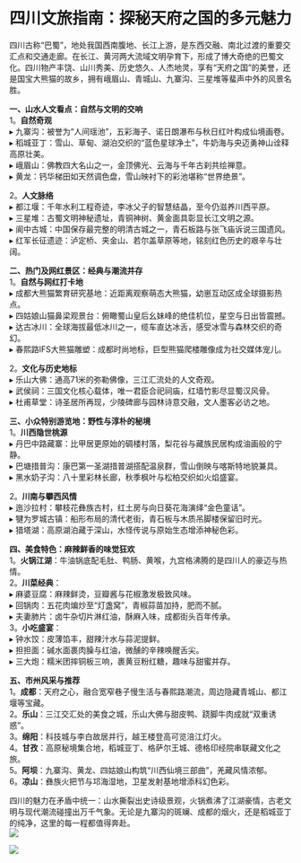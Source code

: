 # 四川文旅指南：探秘天府之国的多元魅力  

四川古称“巴蜀”，地处我国西南腹地、长江上游，是东西交融、南北过渡的重要交汇点和交通走廊。在长江、黄河两大流域文明孕育下，形成了博大奇绝的巴蜀文化。四川物产丰饶、山川秀美、历史悠久、人杰地灵，享有“天府之国”的美誉，还是国宝大熊猫的故乡，拥有峨眉山、青城山、九寨沟、三星堆等蜚声中外的风景名胜。  

**一、山水人文看点：自然与文明的交响**  
1。**自然奇观**  
▸ 九寨沟：被誉为“人间瑶池”，五彩海子、诺日朗瀑布与秋日红叶构成仙境画卷。  
▸ 稻城亚丁：雪山、草甸、湖泊交织的“蓝色星球净土”，牛奶海与央迈勇神山诠释高原壮美。  
▸ 峨眉山：佛教四大名山之一，金顶佛光、云海与千年古刹共绘禅意。  
▸ 黄龙：钙华梯田如天然调色盘，雪山映衬下的彩池堪称“世界绝景”。  

2。**人文脉络**  
▸ 都江堰：千年水利工程奇迹，李冰父子的智慧结晶，至今仍滋养川西平原。  
▸ 三星堆：古蜀文明神秘遗址，青铜神树、黄金面具彰显长江文明之源。  
▸ 阆中古城：中国保存最完整的明清古城之一，青石板路与张飞庙诉说三国遗风。  
▸ 红军长征遗迹：泸定桥、夹金山、若尔盖草原等地，铭刻红色历史的艰辛与壮阔。  

**二、热门及网红景区：经典与潮流并存**  
1。**自然与网红打卡地**  
▸ 成都大熊猫繁育研究基地：近距离观察萌态大熊猫，幼崽互动区成全球摄影热点。  
▸ 四姑娘山猫鼻梁观景台：俯瞰蜀山皇后幺妹峰的绝佳机位，星空与日出皆震撼。  
▸ 达古冰川：全球海拔最低冰川之一，缆车直达冰舌，感受冰雪与森林交织的奇幻。  
▸ 春熙路IFS大熊猫雕塑：成都时尚地标，巨型熊猫爬楼雕像成为社交媒体宠儿。  

2。**文化与历史地标**  
▸ 乐山大佛：通高71米的弥勒佛像，三江汇流处的人文奇观。  
▸ 武侯祠：三国文化核心载体，唯一君臣合祀祠庙，红墙竹影尽显蜀汉风骨。  
▸ 杜甫草堂：诗圣居所再现，少陵碑廊与园林诗意交融，文人墨客必访之地。  

**三、小众特别游览地：野性与淳朴的秘境**  
1。**川西隐世桃源**  
▸ 丹巴中路藏寨：比甲居更原始的碉楼村落，梨花谷与藏族民居构成油画般的宁静。  
▸ 巴塘措普沟：康巴第一圣湖措普湖搭配温泉群，雪山倒映与喀斯特地貌兼具。  
▸ 黑水奶子沟：八十里彩林长廊，秋季枫叶与松柏交织如火焰盛宴。  

2。**川南与攀西风情**  
▸ 迤沙拉村：攀枝花彝族古村，红土房与向日葵花海演绎“金色童话”。  
▸ 犍为罗城古镇：船形布局的清代老街，青石板与木质吊脚楼保留旧时光。  
▸ 猎塔湖：高原湖泊藏于深山，水怪传说与原始生态增添神秘色彩。  

**四、美食特色：麻辣鲜香的味觉狂欢**  
1。**火锅江湖**：牛油锅底配毛肚、鸭肠、黄喉，九宫格沸腾的是四川人的豪迈与热情。  
2。**川菜经典**：  
▸ 麻婆豆腐：麻辣鲜烫，豆瓣酱与花椒激发极致风味。  
▸ 回锅肉：五花肉煸炒至“灯盏窝”，青椒蒜苗加持，肥而不腻。  
▸ 夫妻肺片：卤牛杂切片淋红油，酥麻入味，成都街头百年传承。  
3。**小吃盛宴**：  
▸ 钟水饺：皮薄馅丰，甜辣汁水与蒜泥提鲜。  
▸ 担担面：碱水面裹肉臊与红油，微醺的辛辣唤醒舌尖。  
▸ 三大炮：糯米团摔铜板三响，裹黄豆粉红糖，趣味与甜蜜并存。  

**五、市州风采与推荐**  
1。**成都**：天府之心，融合宽窄巷子慢生活与春熙路潮流，周边隐藏青城山、都江堰等宝藏。  
2。**乐山**：三江交汇处的美食之城，乐山大佛与甜皮鸭、跷脚牛肉成就“双重诱惑”。  
3。**绵阳**：科技城与李白故居并行，越王楼登高可览涪江灯火。  
4。**甘孜**：高原秘境集合地，稻城亚丁、格萨尔王城、德格印经院串联藏文化之旅。  
5。**阿坝**：九寨沟、黄龙、四姑娘山构筑“川西仙境三部曲”，羌藏风情浓郁。  
6。**凉山**：彝族火把节与邛海湿地，卫星发射基地增添科幻色彩。  

四川的魅力在矛盾中统一：山水撕裂出史诗级景观，火锅煮沸了江湖豪情，古老文明与现代潮流碰撞出万千气象。无论是九寨沟的斑斓、成都的烟火，还是稻城亚丁的纯净，这里的每一程都值得奔赴。  
![](https://boot-img.xuexi.cn/image/1005/process/fea5cad3112a429696c0dff4653e64bd.jpg)  

![](https://s1.imagehub.cc/images/2025/06/25/9cf8d936f000356a6983813598d7475b.jpg)  
<!-- Last processed: 2025-07-22 03:44:29 -->
